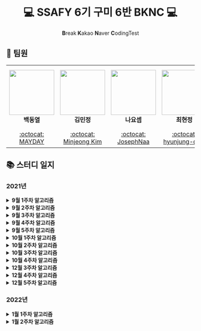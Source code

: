 <h1 align="center">💻 SSAFY 6기 구미 6반  BKNC 💻</h1>
<p align="center"><b>B</b>reak<b> K</b>akao <b>N</b>aver <b>C</b>odingTest</p>

## 👋 팀원

<table>
    <tr height="170px">
        <td align="center" width="170px">
            <a href="https://github.com/micro155"><img height="120px" width="120px" src="https://avatars.githubusercontent.com/u/69238456?v=4"/></a>
            <br />
            <strong>백동열</strong>
        </td>
        <td align="center" width="170px">
            <a href="https://github.com/Tenykim1109"><img height="120px" width="120px" src="https://avatars.githubusercontent.com/u/48265915?v=4"/></a>
            <br />
            <strong>김민정</strong>
        </td>
        <td align="center" width="170px">
            <a href="https://github.com/JosephNaa"><img height="120px" width="120px" src="https://avatars.githubusercontent.com/u/17241871?v=4"/></a>
            <br />
            <strong>나요셉</strong>
        </td>
        <td align="center" width="170px">
            <a href="https://github.com/hyunjung-choi"><img height="120px" width="120px" src="https://avatars.githubusercontent.com/u/69616347?v=4"/></a>
            <br />
            <strong>최현정</strong>
        </td>
    </tr>
    <tr height="50px">
        <td align="center">
            <a href="https://github.com/micro155">:octocat: MAYDAY</a>
            <br />
        </td>
        <td align="center">
            <a href="https://github.com/Tenykim1109">:octocat: Minjeong Kim</a>
            <br />
        <td align="center">
            <a href="https://github.com/JosephNaa">:octocat: JosephNaa</a>
            <br />
        </td>
        <td align="center">
            <a href="https://github.com/hyunjung-choi">:octocat: hyunjung-choi</a>
            <br />
        </td>
    </tr>
</table>

## 📚 스터디 일지

### 2021년

<details markdown="1">
<summary><strong>9월 1주차 알고리즘</strong></summary>
<br/>

|날짜|문제 번호|문제 이름|
|:---:|:---:|:---:|
|8월 30일(월)|<a href="https://www.acmicpc.net/problem/7569" target="_blank">BOJ 7569</a>|<a href="https://www.acmicpc.net/problem/7569" target="_blank">토마토</a>|    
|8월 31일(화)|<a href="https://swexpertacademy.com/main/code/problem/problemDetail.do?contestProbId=AV15OZ4qAPICFAYD&categoryId=AV15OZ4qAPICFAYD&categoryType=CODE" target="_blank">SWEA 1247</a>|<a href="https://swexpertacademy.com/main/code/problem/problemDetail.do?contestProbId=AV15OZ4qAPICFAYD&categoryId=AV15OZ4qAPICFAYD&categoryType=CODE" target="_blank">최적경로</a>|
|9월 1일(수)|<a href="https://swexpertacademy.com/main/code/problem/problemDetail.do?contestProbId=AV15PTkqAPYCFAYD&categoryId=AV15PTkqAPYCFAYD&categoryType=CODE" target="_blank">SWEA 1248</a>|<a href="https://swexpertacademy.com/main/code/problem/problemDetail.do?contestProbId=AV15PTkqAPYCFAYD&categoryId=AV15PTkqAPYCFAYD&categoryType=CODE" target="_blank">공통 조상</a>| 
|9월 1일(수)|<a href="https://swexpertacademy.com/main/code/problem/problemDetail.do?contestProbId=AV15QRX6APsCFAYD" target="_blank">SWEA 1249</a>|<a href="https://swexpertacademy.com/main/code/problem/problemDetail.do?contestProbId=AV15QRX6APsCFAYD" target="_blank">보급로</a>|   
|9월 2일(수)|<a href="https://swexpertacademy.com/main/code/problem/problemDetail.do?contestProbId=AV15StKqAQkCFAYD" target="_blank">SWEA 1251</a>|<a href="https://swexpertacademy.com/main/code/problem/problemDetail.do?contestProbId=AV15StKqAQkCFAYD" target="_blank">하나로</a>|    
|9월 2일(목)|<a href="https://swexpertacademy.com/main/code/problem/problemDetail.do?contestProbId=AV14jJh6ACYCFAYD" target="_blank">SWEA 1221</a>|<a href="https://swexpertacademy.com/main/code/problem/problemDetail.do?contestProbId=AV14jJh6ACYCFAYD" target="_blank">GNS</a>|
|9월 2일(목)|<a href="https://swexpertacademy.com/main/code/problem/problemDetail.do?contestProbId=AV18KWf6ItECFAZN" target="_blank">SWEA 1257</a>|<a href="https://swexpertacademy.com/main/code/problem/problemDetail.do?contestProbId=AV18KWf6ItECFAZN" target="_blank">K번째 문자열</a>|
|9월 3일(금)|<a href="https://swexpertacademy.com/main/code/problem/problemDetail.do?contestProbId=AV18LoAqItcCFAZN" target="_blank">SWEA 1258</a>|<a href="https://swexpertacademy.com/main/code/problem/problemDetail.do?contestProbId=AV18LoAqItcCFAZN" target="_blank">행렬찾기</a>|
|9월 3일(금)|<a href="https://swexpertacademy.com/main/code/problem/problemDetail.do?contestProbId=AV18NaZqIt8CFAZN" target="_blank">SWEA 1259</a>|<a href="https://swexpertacademy.com/main/code/problem/problemDetail.do?contestProbId=AV18NaZqIt8CFAZN" target="_blank">금속막대</a>|
|9월 3일(금)|<a href="https://swexpertacademy.com/main/code/problem/problemDetail.do?contestProbId=AV18OR16IuUCFAZN" target="_blank">SWEA 1260</a>|<a href="https://swexpertacademy.com/main/code/problem/problemDetail.do?contestProbId=AV18OR16IuUCFAZN" target="_blank">화학물질2</a>|

</details>

<details markdown="1">
<summary><strong>9월 2주차 알고리즘</strong></summary>
<br/>

|날짜|문제 번호|문제 이름|
|:---:|:---:|:---:|
|9월 6일(월)|<a href="https://swexpertacademy.com/main/code/problem/problemDetail.do?contestProbId=AWIeRZV6kBUDFAVH" target="_blank">SWEA 4008</a>|<a href="https://swexpertacademy.com/main/code/problem/problemDetail.do?contestProbId=AWIeRZV6kBUDFAVH" target="_blank">숫자 만들기</a>|    
|9월 6일(월)|<a href="https://swexpertacademy.com/main/code/problem/problemDetail.do?contestProbId=AV5PpFQaAQMDFAUq" target="_blank">SWEA 1952</a>|<a href="https://swexpertacademy.com/main/code/problem/problemDetail.do?contestProbId=AV5PpFQaAQMDFAUq" target="_blank">수영장</a>|
|9월 7일(화)|<a href="https://swexpertacademy.com/main/code/problem/problemDetail.do?contestProbId=AWIeUtVakTMDFAVH" target="_blank">SWEA 4012</a>|<a href="https://swexpertacademy.com/main/code/problem/problemDetail.do?contestProbId=AWIeUtVakTMDFAVH" target="_blank">요리사</a>|    
|9월 7일(화)|<a href="https://swexpertacademy.com/main/code/problem/problemDetail.do?contestProbId=AV5V4A46AdIDFAWu" target="_blank">SWEA 2115</a>|<a href="https://swexpertacademy.com/main/code/problem/problemDetail.do?contestProbId=AV5V4A46AdIDFAWu" target="_blank">벌꿀채취</a>|
|9월 8일(수)|<a href="https://swexpertacademy.com/main/code/problem/problemDetail.do?contestProbId=AWngfZVa9XwDFAQU" target="_blank">SWEA 7465</a>|<a href="https://swexpertacademy.com/main/code/problem/problemDetail.do?contestProbId=AWngfZVa9XwDFAQU" target="_blank">창용 마을 무리의 개수</a>|    
|9월 8일(수)|<a href="https://swexpertacademy.com/main/code/problem/problemDetail.do?contestProbId=AV5PpLlKAQ4DFAUq" target="_blank">SWEA 1953</a>|<a href="https://swexpertacademy.com/main/code/problem/problemDetail.do?contestProbId=AV5PpLlKAQ4DFAUq" target="_blank">탈주범 검거</a>|
|9월 9일(목)|<a href="https://swexpertacademy.com/main/code/problem/problemDetail.do?contestProbId=AV4suNtaXFEDFAUf" target="_blank">SWEA 1767</a>|<a href="https://swexpertacademy.com/main/code/problem/problemDetail.do?contestProbId=AV4suNtaXFEDFAUf" target="_blank">프로세서 연결하기</a>|    
|9월 9일(목)|<a href="https://swexpertacademy.com/main/code/problem/problemDetail.do?contestProbId=AV5V61LqAf8DFAWu" target="_blank">SWEA 2117</a>|<a href="https://swexpertacademy.com/main/code/problem/problemDetail.do?contestProbId=AV5V61LqAf8DFAWu" target="_blank">홈 방범 서비스</a>|

</details>

<details markdown="1">
<summary><strong>9월 3주차 알고리즘</strong></summary>
<br/>

|날짜|문제 번호|문제 이름|
|:---:|:---:|:---:|
|9월 13일(월)|<a href="https://www.acmicpc.net/problem/1780" target="_blank">BOJ 1780</a>|<a href="https://www.acmicpc.net/problem/1780" target="_blank">종이의 개수</a>|    
|9월 14일(화)|<a href="https://www.acmicpc.net/problem/2447" target="_blank">BOJ 2447</a>|<a href="https://www.acmicpc.net/problem/2447" target="_blank">별 찍기 - 10</a>| 
|9월 15일(수)|<a href="https://www.acmicpc.net/problem/1992" target="_blank">BOJ 1992</a>|<a href="https://www.acmicpc.net/problem/1992" target="_blank">쿼드트리</a>|
|9월 16일(목)|<a href="https://www.acmicpc.net/problem/18222" target="_blank">BOJ 18222</a>|<a href="https://www.acmicpc.net/problem/18222" target="_blank">투에-모스 문자열</a>|
|9월 17일(금)|<a href="https://www.acmicpc.net/problem/2740" target="_blank">BOJ 2740</a>|<a href="https://www.acmicpc.net/problem/2740" target="_blank">행렬 곱셈</a>|
</details>

<details markdown="1">
<summary><strong>9월 4주차 알고리즘</strong></summary>
<br/>

|날짜|문제 번호|문제 이름|
|:---:|:---:|:---:|
|9월 23일(목)|<a href="https://www.acmicpc.net/problem/11049" target="_blank">BOJ 11049</a>|<a href="https://www.acmicpc.net/problem/11049" target="_blank">행렬 곱셈 순서</a>|
|9월 24일(금)|<a href="https://www.acmicpc.net/problem/1463" target="_blank">BOJ 1463</a>|<a href="https://www.acmicpc.net/problem/1463" target="_blank">1로 만들기</a>|
</details>

<details markdown="1">
<summary><strong>9월 5주차 알고리즘</strong></summary>
<br/>

|날짜|문제 번호|문제 이름|
|:---:|:---:|:---:|
|9월 27일(월)|<a href="https://www.acmicpc.net/problem/2110" target="_blank">BOJ 2110</a>|<a href="https://www.acmicpc.net/problem/2110" target="_blank">공유기 설치</a>|
|9월 28일(화)|<a href="https://www.acmicpc.net/problem/10815" target="_blank">BOJ 10815</a>|<a href="https://www.acmicpc.net/problem/10815" target="_blank">숫자 카드</a>|
|9월 29일(수)|<a href="https://www.acmicpc.net/problem/1654" target="_blank">BOJ 1654</a>|<a href="https://www.acmicpc.net/problem/1654" target="_blank">랜선 자르기</a>|
|9월 30일(목)|<a href="https://www.acmicpc.net/problem/12015" target="_blank">BOJ 12015</a>|<a href="https://www.acmicpc.net/problem/12015" target="_blank">가장 긴 증가하는 부분 수열 2</a>|
|10월 1일(금)|<a href="https://www.acmicpc.net/problem/1764" target="_blank">BOJ 1764</a>|<a href="https://www.acmicpc.net/problem/1764" target="_blank">듣보잡</a>|
</details>

<details markdown="1">
<summary><strong>10월 1주차 알고리즘</strong></summary>
<br/>

|날짜|문제 번호|문제 이름|
|:---:|:---:|:---:|
|10월 5일(화)|<a href="https://www.acmicpc.net/problem/1446" target="_blank">BOJ 1446</a>|<a href="https://www.acmicpc.net/problem/1446" target="_blank">지름길</a>|
|10월 6일(수)|<a href="https://www.acmicpc.net/problem/1753" target="_blank">BOJ 1753</a>|<a href="https://www.acmicpc.net/problem/1753" target="_blank">최단경로</a>|
|10월 7일(목)|<a href="https://www.acmicpc.net/problem/18352" target="_blank">BOJ 18352</a>|<a href="https://www.acmicpc.net/problem/18352" target="_blank">특정 거리의 도시 찾기</a>|
|10월 8일(금)|<a href="https://www.acmicpc.net/problem/1504" target="_blank">BOJ 1504</a>|<a href="https://www.acmicpc.net/problem/1504" target="_blank">특정한 최단 경로</a>|
</details>

<details markdown="1">
<summary><strong>10월 2주차 알고리즘</strong></summary>
<br/>

|날짜|문제 번호|문제 이름|
|:---:|:---:|:---:|
|10월 12일(화)|<a href="https://www.acmicpc.net/problem/11723" target="_blank">BOJ 11723</a>|<a href="https://www.acmicpc.net/problem/11723" target="_blank">집합</a>|
|10월 13일(수)|<a href="https://swexpertacademy.com/main/code/problem/problemDetail.do?contestProbId=AWL2vlPKMlQDFAUE" target="_blank">SWEA 4311</a>|<a href="https://swexpertacademy.com/main/code/problem/problemDetail.do?contestProbId=AWL2vlPKMlQDFAUE" target="_blank">오래된 스마트폰</a>|
|10월 14일(목)|<a href="https://www.acmicpc.net/problem/1182" target="_blank">BOJ 1182</a>|<a href="https://www.acmicpc.net/problem/1182" target="_blank">부분수열의 합</a>|
</details>

<details markdown="1">
<summary><strong>10월 3주차 알고리즘</strong></summary>
<br/>

|날짜|문제 번호|문제 이름|
|:---:|:---:|:---:|
|10월 18일(월)|<a href="https://www.acmicpc.net/problem/2003" target="_blank">BOJ 2003</a>|<a href="https://www.acmicpc.net/problem/2003" target="_blank">수들의 합 2</a>|
|10월 19일(화)|<a href="https://www.acmicpc.net/problem/3273" target="_blank">BOJ 3273</a>|<a href="https://www.acmicpc.net/problem/3273" target="_blank">두 수의 합</a>|
|10월 20일(수)|<a href="https://www.acmicpc.net/problem/2559" target="_blank">BOJ 2559</a>|<a href="https://www.acmicpc.net/problem/2559" target="_blank">수열</a>|
|10월 21일(목)|<a href="https://www.acmicpc.net/problem/2531" target="_blank">BOJ 2531</a>|<a href="https://www.acmicpc.net/problem/2531" target="_blank">회전 초밥</a>|

</details>


<details markdown="1">
<summary><strong>10월 4주차 알고리즘</strong></summary>
<br/>

|날짜|문제 번호|문제 이름|
|:---:|:---:|:---:|
|10월 25일(월)|<a href="https://www.acmicpc.net/problem/11286" target="_blank">BOJ 11286</a>|<a href="https://www.acmicpc.net/problem/11286" target="_blank">절댓값 힙</a>|
|10월 26일(화)|<a href="https://www.acmicpc.net/problem/15903" target="_blank">BOJ 15903</a>|<a href="https://www.acmicpc.net/problem/15903" target="_blank">카드 합체 놀이</a>|
|10월 27일(수)|<a href="https://www.acmicpc.net/problem/1374" target="_blank">BOJ 1374</a>|<a href="https://www.acmicpc.net/problem/1374" target="_blank">강의실</a>|
|10월 28일(목)|<a href="https://www.acmicpc.net/problem/1655" target="_blank">BOJ 1655</a>|<a href="https://www.acmicpc.net/problem/1655" target="_blank">가운데를 말해요</a>|


</details>


<details markdown="1">
<summary><strong>12월 3주차 알고리즘</strong></summary>
<br/>

|날짜|문제 번호|문제 이름|
|:---:|:---:|:---:|
|12월 13일(월)|<a href="https://www.acmicpc.net/problem/2644" target="_blank">BOJ 2644</a>|<a href="https://www.acmicpc.net/problem/2644" target="_blank">촌수 계산</a>|
|12월 13일(월)|<a href="https://www.acmicpc.net/problem/11725" target="_blank">BOJ 11725</a>|<a href="https://www.acmicpc.net/problem/11725" target="_blank">트리의 부모 찾기</a>|
|12월 14일(화)|<a href="https://www.acmicpc.net/problem/1012" target="_blank">BOJ 1012</a>|<a href="https://www.acmicpc.net/problem/1012" target="_blank">유기농 배추</a>|
|12월 14일(화)|<a href="https://www.acmicpc.net/problem/4963" target="_blank">BOJ 4963</a>|<a href="https://www.acmicpc.net/problem/4963" target="_blank">섬의 개수</a>|
|12월 15일(수)|<a href="https://www.acmicpc.net/problem/11724" target="_blank">BOJ 11724</a>|<a href="https://www.acmicpc.net/problem/11724" target="_blank">연결 요소의 개수</a>|
|12월 15일(수)|<a href="https://www.acmicpc.net/problem/1325" target="_blank">BOJ 1325</a>|<a href="https://www.acmicpc.net/problem/1325" target="_blank">효율적인 해킹</a>|
|12월 17일(금)|<a href="https://www.acmicpc.net/problem/1987" target="_blank">BOJ 1987</a>|<a href="https://www.acmicpc.net/problem/1987" target="_blank">알파벳</a>|

</details>

<details markdown="1">
<summary><strong>12월 4주차 알고리즘</strong></summary>
<br/>

|날짜|문제 번호|문제 이름|
|:---:|:---:|:---:|
|12월 20일(월)|<a href="https://www.acmicpc.net/problem/7576" target="_blank">BOJ 7576</a>|<a href="https://www.acmicpc.net/problem/7576" target="_blank">토마토</a>|
|12월 20일(월)|<a href="https://www.acmicpc.net/problem/2667" target="_blank">BOJ 2667</a>|<a href="https://www.acmicpc.net/problem/2667" target="_blank">단지번호붙이기</a>|
|12월 21일(화)|<a href="https://www.acmicpc.net/problem/1697" target="_blank">BOJ 1697</a>|<a href="https://www.acmicpc.net/problem/1697" target="_blank">숨바꼭질</a>|
|12월 21일(화)|<a href="https://www.acmicpc.net/problem/1926" target="_blank">BOJ 1926</a>|<a href="https://www.acmicpc.net/problem/1926" target="_blank">그림</a>|
|12월 22일(수)|<a href="https://www.acmicpc.net/problem/14502" target="_blank">BOJ 14502</a>|<a href="https://www.acmicpc.net/problem/14502" target="_blank">연구소</a>|

</details>

<details markdown="1">
<summary><strong>12월 5주차 알고리즘</strong></summary>
<br/>

|날짜|문제 번호|문제 이름|
|:---:|:---:|:---:|
|12월 27일(월)|<a href="https://www.acmicpc.net/problem/2579" target="_blank">BOJ 2579</a>|<a href="https://www.acmicpc.net/problem/2579" target="_blank">계단오르기</a>|
|12월 27일(월)|<a href="https://www.acmicpc.net/problem/11726" target="_blank">BOJ 11726</a>|<a href="https://www.acmicpc.net/problem/11726" target="_blank">2xn 타일링</a>|
|12월 28일(화)|<a href="https://www.acmicpc.net/problem/1932" target="_blank">BOJ 1932</a>|<a href="https://www.acmicpc.net/problem/1932" target="_blank">정수 삼각형</a>|
|12월 28일(화)|<a href="https://www.acmicpc.net/problem/11727" target="_blank">BOJ 11727</a>|<a href="https://www.acmicpc.net/problem/11727" target="_blank">2xn 타일링 2</a>|

</details>

### 2022년

<details markdown="1">
<summary><strong>1월 1주차 알고리즘</strong></summary>
<br/>

|날짜|문제 번호|문제 이름|
|:---:|:---:|:---:|
|1월 3일(월)|<a href="https://www.acmicpc.net/problem/1475" target="_blank">BOJ 1475</a>|<a href="https://www.acmicpc.net/problem/1475" target="_blank">방 번호</a>|
|1월 3일(월)|<a href="https://www.acmicpc.net/problem/2980" target="_blank">BOJ 2980</a>|<a href="https://www.acmicpc.net/problem/2980" target="_blank">도로와 신호등</a>|
|1월 4일(화)|<a href="https://www.acmicpc.net/problem/1476" target="_blank">BOJ 1476</a>|<a href="https://www.acmicpc.net/problem/1476" target="_blank">날짜 계산</a>|
|1월 4일(화)|<a href="https://www.acmicpc.net/problem/2108" target="_blank">BOJ 2108</a>|<a href="https://www.acmicpc.net/problem/2108" target="_blank">통계학</a>|
|1월 5일(수)|<a href="https://www.acmicpc.net/problem/1748" target="_blank">BOJ 1748</a>|<a href="https://www.acmicpc.net/problem/1748" target="_blank">수 이어 쓰기 1</a>|
|1월 5일(수)|<a href="https://www.acmicpc.net/problem/10773" target="_blank">BOJ 10773</a>|<a href="https://www.acmicpc.net/problem/10773" target="_blank">제로</a>|
|1월 6일(목)|<a href="https://www.acmicpc.net/problem/1966" target="_blank">BOJ 1966</a>|<a href="https://www.acmicpc.net/problem/1966" target="_blank">프린터 큐</a>|
|1월 6일(목)|<a href="https://www.acmicpc.net/problem/2504" target="_blank">BOJ 2504</a>|<a href="https://www.acmicpc.net/problem/2504" target="_blank">괄호의 값</a>|
|1월 7일(금)|<a href="https://www.acmicpc.net/problem/15686" target="_blank">BOJ 15686</a>|<a href="https://www.acmicpc.net/problem/15686" target="_blank">치킨 배달</a>|
</details>

<details markdown="1">
<summary><strong>1월 2주차 알고리즘</strong></summary>
<br/>

|날짜|문제 번호|문제 이름|
|:---:|:---:|:---:|
|1월 10일(월)|<a href="https://www.acmicpc.net/problem/1541" target="_blank">BOJ 1541</a>|<a href="https://www.acmicpc.net/problem/1541" target="_blank">잃어버린 괄호</a>|
|1월 10일(월)|<a href="https://www.acmicpc.net/problem/1931" target="_blank">BOJ 1931</a>|<a href="https://www.acmicpc.net/problem/1931" target="_blank">회의실 배정</a>|
|1월 11일(화)|<a href="https://www.acmicpc.net/problem/1105" target="_blank">BOJ 1105</a>|<a href="https://www.acmicpc.net/problem/1105" target="_blank">팔</a>|
|1월 11일(화)|<a href="https://www.acmicpc.net/problem/1052" target="_blank">BOJ 1052</a>|<a href="https://www.acmicpc.net/problem/1052" target="_blank">물병</a>|
|1월 12일(수)|<a href="https://www.acmicpc.net/problem/1946" target="_blank">BOJ 1946</a>|<a href="https://www.acmicpc.net/problem/1946" target="_blank">신입 사원</a>|
|1월 13일(목)|<a href="https://www.acmicpc.net/problem/16953" target="_blank">BOJ 16953</a>|<a href="https://www.acmicpc.net/problem/16953" target="_blank">A -> B</a>|
|1월 14일(금)|<a href="https://www.acmicpc.net/problem/1715" target="_blank">BOJ 1715</a>|<a href="https://www.acmicpc.net/problem/1715" target="_blank">카드 정렬하기</a>|
</details>
